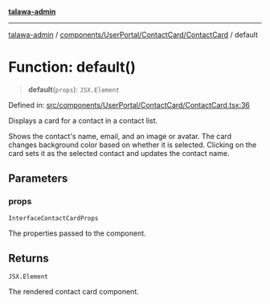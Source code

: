 [**talawa-admin**](../../../../../README.md)

***

[talawa-admin](../../../../../README.md) / [components/UserPortal/ContactCard/ContactCard](../README.md) / default

# Function: default()

> **default**(`props`): `JSX.Element`

Defined in: [src/components/UserPortal/ContactCard/ContactCard.tsx:36](https://github.com/bint-Eve/talawa-admin/blob/bb9ac170c0ec806cc5423650a66bbe110c3af5d9/src/components/UserPortal/ContactCard/ContactCard.tsx#L36)

Displays a card for a contact in a contact list.

Shows the contact's name, email, and an image or avatar.
The card changes background color based on whether it is selected.
Clicking on the card sets it as the selected contact and updates the contact name.

## Parameters

### props

`InterfaceContactCardProps`

The properties passed to the component.

## Returns

`JSX.Element`

The rendered contact card component.
